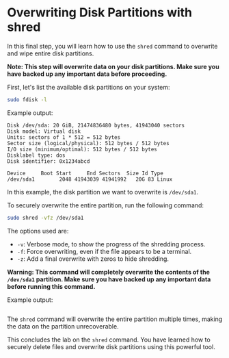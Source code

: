 # Overwriting Disk Partitions with shred

In this final step, you will learn how to use the `shred` command to overwrite and wipe entire disk partitions.

**Note: This step will overwrite data on your disk partitions. Make sure you have backed up any important data before proceeding.**

First, let's list the available disk partitions on your system:

```bash
sudo fdisk -l
```

Example output:

```
Disk /dev/sda: 20 GiB, 21474836480 bytes, 41943040 sectors
Disk model: Virtual disk
Units: sectors of 1 * 512 = 512 bytes
Sector size (logical/physical): 512 bytes / 512 bytes
I/O size (minimum/optimal): 512 bytes / 512 bytes
Disklabel type: dos
Disk identifier: 0x1234abcd

Device     Boot Start     End Sectors  Size Id Type
/dev/sda1        2048 41943039 41941992   20G 83 Linux
```

In this example, the disk partition we want to overwrite is `/dev/sda1`.

To securely overwrite the entire partition, run the following command:

```bash
sudo shred -vfz /dev/sda1
```

The options used are:

- `-v`: Verbose mode, to show the progress of the shredding process.
- `-f`: Force overwriting, even if the file appears to be a terminal.
- `-z`: Add a final overwrite with zeros to hide shredding.

**Warning: This command will completely overwrite the contents of the `/dev/sda1` partition. Make sure you have backed up any important data before running this command.**

Example output:

```

```

The `shred` command will overwrite the entire partition multiple times, making the data on the partition unrecoverable.

This concludes the lab on the `shred` command. You have learned how to securely delete files and overwrite disk partitions using this powerful tool.
